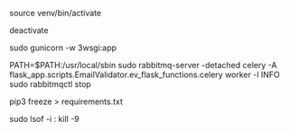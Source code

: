 source venv/bin/activate

deactivate

sudo gunicorn -w 3wsgi:app

PATH=$PATH:/usr/local/sbin
sudo rabbitmq-server -detached
celery -A flask_app.scripts.EmailValidator.ev_flask_functions.celery worker -l INFO
sudo rabbitmqctl stop

pip3 freeze > requirements.txt


sudo lsof -i :<PortNumber>
kill -9 <PID>

